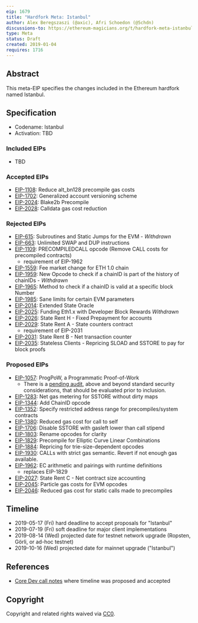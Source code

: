 ```yaml
---
eip: 1679
title: "Hardfork Meta: Istanbul"
author: Alex Beregszaszi (@axic), Afri Schoedon (@5chdn)
discussions-to: https://ethereum-magicians.org/t/hardfork-meta-istanbul-discussion/3207
type: Meta
status: Draft
created: 2019-01-04
requires: 1716
---
```


## Abstract

This meta-EIP specifies the changes included in the Ethereum hardfork named Istanbul.

## Specification

- Codename: Istanbul
- Activation: TBD

### Included EIPs

- TBD

### Accepted EIPs

- [EIP-1108](https://eips.ethereum.org/EIPS/eip-1108): Reduce alt_bn128 precompile gas costs
- [EIP-1702](https://eips.ethereum.org/EIPS/eip-1702): Generalized account versioning scheme
- [EIP-2024](https://ethereum-magicians.org/t/blake2b-f-precompile/3157): Blake2b Precompile
- [EIP-2028](https://eips.ethereum.org/EIPS/eip-2028): Calldata gas cost reduction

### Rejected EIPs

- [EIP-615](https://eips.ethereum.org/EIPS/eip-615): Subroutines and Static Jumps for the EVM - *Withdrawn*
- [EIP-663](https://eips.ethereum.org/EIPS/eip-663): Unlimited SWAP and DUP instructions
- [EIP-1109](https://eips.ethereum.org/EIPS/eip-1109): PRECOMPILEDCALL opcode (Remove CALL costs for precompiled contracts)
  - requirement of EIP-1962
- [EIP-1559](https://eips.ethereum.org/EIPS/eip-1559): Fee market change for ETH 1.0 chain
- [EIP-1959](https://eips.ethereum.org/EIPS/eip-1959): New Opcode to check if a chainID is part of the history of chainIDs - *Withdrawn*
- [EIP-1965](https://eips.ethereum.org/EIPS/eip-1965): Method to check if a chainID is valid at a specific block Number
- [EIP-1985](https://eips.ethereum.org/EIPS/eip-1985): Sane limits for certain EVM parameters
- [EIP-2014](https://eips.ethereum.org/EIPS/eip-2014): Extended State Oracle
- [EIP-2025](https://eips.ethereum.org/EIPS/eip-2025): Funding Eth1.x with Developer Block Rewards *Withdrawn*
- [EIP-2026](https://eips.ethereum.org/EIPS/eip-2026): State Rent H - Fixed Prepayment for accounts
- [EIP-2029](https://eips.ethereum.org/EIPS/eip-2029): State Rent A - State counters contract
  - requirement of EIP-2031
- [EIP-2031](https://eips.ethereum.org/EIPS/eip-2031): State Rent B - Net transaction counter
- [EIP-2035](https://eips.ethereum.org/EIPS/eip-2035): Stateless Clients - Repricing SLOAD and SSTORE to pay for block proofs

### Proposed EIPs

- [EIP-1057](https://eips.ethereum.org/EIPS/eip-1057): ProgPoW, a Programmatic
  Proof-of-Work
  - There is a
    [pending audit](https://medium.com/ethereum-cat-herders/progpow-audit-goals-expectations-75bb902a1f01),
    above and beyond standard security considerations, that should be evaluated
    prior to inclusion.
- [EIP-1283](https://eips.ethereum.org/EIPS/eip-1283): Net gas metering for SSTORE without dirty maps
- [EIP-1344](https://eips.ethereum.org/EIPS/eip-1344): Add ChainID opcode
- [EIP-1352](https://eips.ethereum.org/EIPS/eip-1352): Specify restricted address range for precompiles/system contracts
- [EIP-1380](https://eips.ethereum.org/EIPS/eip-1380): Reduced gas cost for call to self
- [EIP-1706](https://eips.ethereum.org/EIPS/eip-1706): Disable SSTORE with gasleft lower than call stipend
- [EIP-1803](https://eips.ethereum.org/EIPS/eip-1803): Rename opcodes for clarity
- [EIP-1829](https://eips.ethereum.org/EIPS/eip-1829): Precompile for Elliptic Curve Linear Combinations
- [EIP-1884](https://eips.ethereum.org/EIPS/eip-1884): Repricing for trie-size-dependent opcodes
- [EIP-1930](https://eips.ethereum.org/EIPS/eip-1930): CALLs with strict gas semantic. Revert if not enough gas available.
- [EIP-1962](https://eips.ethereum.org/EIPS/eip-1962): EC arithmetic and pairings with runtime definitions
  - replaces EIP-1829
- [EIP-2027](https://eips.ethereum.org/EIPS/eip-2027): State Rent C - Net contract size accounting
- [EIP-2045](https://eips.ethereum.org/EIPS/eip-2045): Particle gas costs for EVM opcodes
- [EIP-2046](https://eips.ethereum.org/EIPS/eip-2046): Reduced gas cost for static calls made to precompiles

## Timeline

* 2019-05-17 (Fri) hard deadline to accept proposals for "Istanbul"
* 2019-07-19 (Fri) soft deadline for major client implementations
* 2019-08-14 (Wed) projected date for testnet network upgrade (Ropsten, Görli, or ad-hoc testnet)
* 2019-10-16 (Wed) projected date for mainnet upgrade ("Istanbul")

## References

- [Core Dev call notes](https://github.com/ethereum/pm/issues/66#issuecomment-450840440) where timeline was proposed and accepted

## Copyright

Copyright and related rights waived via [CC0](https://creativecommons.org/publicdomain/zero/1.0/).
